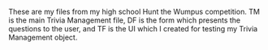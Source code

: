 These are my files from my high school Hunt the Wumpus competition. TM is the main Trivia Management file,
DF is the form which presents the questions to the user, and TF is the UI which I created for testing my
Trivia Management object.
